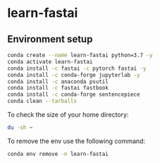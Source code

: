 # learn-fastai

## Environment setup

```bash
conda create --name learn-fastai python=3.7 -y
conda activate learn-fastai 
conda install -c fastai -c pytorch fastai -y
conda install -c conda-forge jupyterlab -y
conda install -c anaconda psutil 
conda install -c fastai fastbook
conda install -c conda-forge sentencepiece 
conda clean --tarballs
```

To check the size of your home directory:

```bash
du -sh ~
```

To remove the env use the following command:

```bash
conda env remove -n learn-fastai
```
